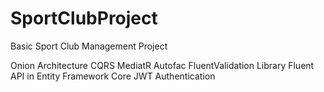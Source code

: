 # SportClubProject
Basic Sport Club Management Project

Onion Architecture
CQRS
MediatR
Autofac
FluentValidation Library
Fluent API in Entity Framework Core
JWT Authentication
